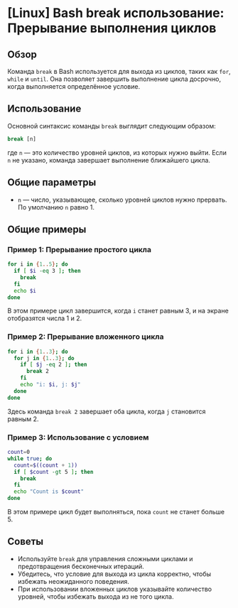 # [Linux] Bash break использование: Прерывание выполнения циклов

## Обзор
Команда `break` в Bash используется для выхода из циклов, таких как `for`, `while` и `until`. Она позволяет завершить выполнение цикла досрочно, когда выполняется определённое условие.

## Использование
Основной синтаксис команды `break` выглядит следующим образом:

```bash
break [n]
```

где `n` — это количество уровней циклов, из которых нужно выйти. Если `n` не указано, команда завершает выполнение ближайшего цикла.

## Общие параметры
- `n` — число, указывающее, сколько уровней циклов нужно прервать. По умолчанию `n` равно 1.

## Общие примеры

### Пример 1: Прерывание простого цикла
```bash
for i in {1..5}; do
  if [ $i -eq 3 ]; then
    break
  fi
  echo $i
done
```
В этом примере цикл завершится, когда `i` станет равным 3, и на экране отобразятся числа 1 и 2.

### Пример 2: Прерывание вложенного цикла
```bash
for i in {1..3}; do
  for j in {1..3}; do
    if [ $j -eq 2 ]; then
      break 2
    fi
    echo "i: $i, j: $j"
  done
done
```
Здесь команда `break 2` завершает оба цикла, когда `j` становится равным 2.

### Пример 3: Использование с условием
```bash
count=0
while true; do
  count=$((count + 1))
  if [ $count -gt 5 ]; then
    break
  fi
  echo "Count is $count"
done
```
В этом примере цикл будет выполняться, пока `count` не станет больше 5.

## Советы
- Используйте `break` для управления сложными циклами и предотвращения бесконечных итераций.
- Убедитесь, что условие для выхода из цикла корректно, чтобы избежать неожиданного поведения.
- При использовании вложенных циклов указывайте количество уровней, чтобы избежать выхода из не того цикла.